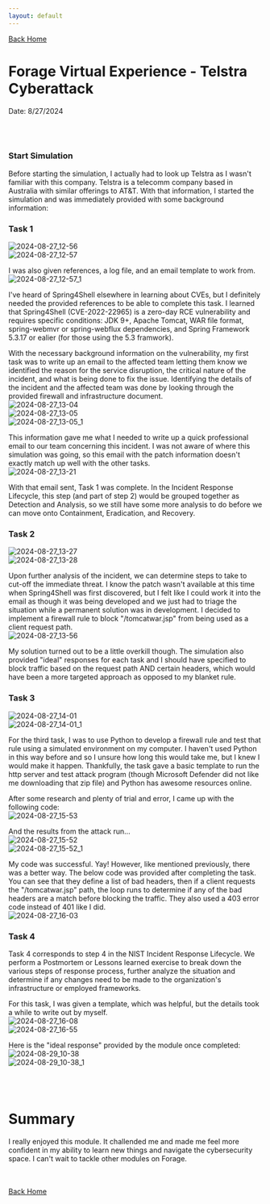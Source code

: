 ```yaml
---
layout: default
---
```


[Back Home](./index.md)


# Forage Virtual Experience - Telstra Cyberattack

Date: 8/27/2024

<br/><br/>
### Start Simulation

Before starting the simulation, I actually had to look up Telstra as I wasn't familiar with this company. Telstra is a telecomm company based in Australia with similar offerings to AT&T. With that information, I started the simulation and was immediately provided with some background information:

### Task 1  
![2024-08-27_12-56](https://github.com/user-attachments/assets/50dafd9f-bd1a-4d86-a76c-55a2f04c7cff)  
![2024-08-27_12-57](https://github.com/user-attachments/assets/89078adf-a06e-43d8-acb1-856e257baa8f)  

I was also given references, a log file, and an email template to work from.  
![2024-08-27_12-57_1](https://github.com/user-attachments/assets/b0f707c4-19dd-44c9-9667-c5fe6cc7d027)  

I've heard of Spring4Shell elsewhere in learning about CVEs, but I definitely needed the provided references to be able to complete this task. I learned that Spring4Shell (CVE-2022-22965) is a zero-day RCE vulnerability and requires specific conditions: JDK 9+, Apache Tomcat, WAR file format, spring-webmvr or spring-webflux dependencies, and Spring Framework 5.3.17 or ealier (for those using the 5.3 framwork).

With the necessary background information on the vulnerability, my first task was to write up an email to the affected team letting them know we identified the reason for the service disruption, the critical nature of the incident, and what is being done to fix the issue. Identifying the details of the incident and the affected team was done by looking through the provided firewall and infrastructure document.  
![2024-08-27_13-04](https://github.com/user-attachments/assets/f6d09fa0-ec1a-450d-912e-3e071db0f320)  
![2024-08-27_13-05](https://github.com/user-attachments/assets/7d7df62a-6df0-479f-8b9f-696bc7813d04)  
![2024-08-27_13-05_1](https://github.com/user-attachments/assets/4728f51c-51b6-4e80-863b-b66df1d619cf)  

This information gave me what I needed to write up a quick professional email to our team concerning this incident. I was not aware of where this simulation was going, so this email with the patch information doesn't exactly match up well with the other tasks.  
![2024-08-27_13-21](https://github.com/user-attachments/assets/b24d71ed-b220-48fc-a06a-b8c3d5444483)

With that email sent, Task 1 was complete. In the Incident Response Lifecycle, this step (and part of step 2) would be grouped together as Detection and Analysis, so we still have some more analysis to do before we can move onto Containment, Eradication, and Recovery.

### Task 2  
![2024-08-27_13-27](https://github.com/user-attachments/assets/c575c006-f995-4769-8c4f-e336ba9c9776)  
![2024-08-27_13-28](https://github.com/user-attachments/assets/665d18fa-77d4-4408-beb4-d411c12ffb8e)  

Upon further analysis of the incident, we can determine steps to take to cut-off the immediate threat. I know the patch wasn't available at this time when Spring4Shell was first discovered, but I felt like I could work it into the email as though it was being developed and we just had to triage the situation while a permanent solution was in development. I decided to implement a firewall rule to block "/tomcatwar.jsp" from being used as a client request path.  
![2024-08-27_13-56](https://github.com/user-attachments/assets/e3ce288b-e5d3-445d-a1ec-c254a9240900)  

My solution turned out to be a little overkill though. The simulation also provided "ideal" responses for each task and I should have specified to block traffic based on the request path AND certain headers, which would have been a more targeted approach as opposed to my blanket rule.

### Task 3
![2024-08-27_14-01](https://github.com/user-attachments/assets/857f7d84-33a7-49b3-aea9-ea5b2c08ee80)  
![2024-08-27_14-01_1](https://github.com/user-attachments/assets/14c370b8-43ef-4cff-874c-8ae0161a4ed4)  

For the third task, I was to use Python to develop a firewall rule and test that rule using a simulated environment on my computer. I haven't used Python in this way before and so I unsure how long this would take me, but I knew I would make it happen. Thankfully, the task gave a basic template to run the http server and test attack program (though Microsoft Defender did not like me downloading that zip file) and Python has awesome resources online.

After some research and plenty of trial and error, I came up with the following code:  
![2024-08-27_15-53](https://github.com/user-attachments/assets/396e42fb-d418-4d71-b9a6-266b7c64e494)

And the results from the attack run...  
![2024-08-27_15-52](https://github.com/user-attachments/assets/7674967c-817a-46f5-8fe5-efea1223e5f7)  
![2024-08-27_15-52_1](https://github.com/user-attachments/assets/ca3d89e7-034b-4a42-8b93-57e4c437950a)  

My code was successful. Yay! However, like mentioned previously, there was a better way. The below code was provided after completing the task. You can see that they define a list of bad headers, then if a client requests the "/tomcatwar.jsp" path, the loop runs to determine if any of the bad headers are a match before blocking the traffic. They also used a 403 error code instead of 401 like I did.  
![2024-08-27_16-03](https://github.com/user-attachments/assets/002f26b7-9967-46a9-8f99-f30335101842)  

### Task 4

Task 4 corresponds to step 4 in the NIST Incident Response Lifecycle. We perform a Postmortem or Lessons learned exercise to break down the various steps of response process, further analyze the situation and determine if any changes need to be made to the organization's infrastructure or employed frameworks.

For this task, I was given a template, which was helpful, but the details took a while to write out by myself.  
![2024-08-27_16-08](https://github.com/user-attachments/assets/e22a6793-e90e-44f2-8f93-d2a8688cb11e)  
![2024-08-27_16-55](https://github.com/user-attachments/assets/d332ac37-cdf6-496a-90cf-1b11dbfeef31)  

Here is the "ideal response" provided by the module once completed:  
![2024-08-29_10-38](https://github.com/user-attachments/assets/ae0f1114-e6cb-4230-abfb-33b45c032652)  
![2024-08-29_10-38_1](https://github.com/user-attachments/assets/885d1833-eda5-4fab-9f75-1c61378bc581)  

<br/><br/>
# Summary

I really enjoyed this module. It challended me and made me feel more confident in my ability to learn new things and navigate the cybersecurity space. I can't wait to tackle other modules on Forage.

<br/><br/>
[Back Home](./index.md)
